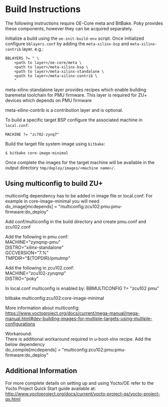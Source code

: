 Build Instructions
==================

The following instructions require OE-Core meta and BitBake. Poky provides these
components, however they can be acquired separately.

Initialize a build using the `oe-init-build-env` script. Once initialized
configure `bblayers.conf` by adding the `meta-xilinx-bsp` and
`meta-xilinx-contrib` layer. e.g.:

	BBLAYERS ?= " \
		<path to layer>/oe-core/meta \
		<path to layer>/meta-xilinx-bsp \
		<path to layer>/meta-xilinx-standalone \
		<path to layer>/meta-xilinx-contrib \
		"

meta-xilinx-standalone layer provides recipes which enable building baremetal
toolchain for PMU firmware. This layer is required for ZU+ devices which
depends on PMU firmware

meta-xilinx-contrib is a contribution layer and is optional.

To build a specific target BSP configure the associated machine in `local.conf`:

	MACHINE ?= "zc702-zynq7"

Build the target file system image using `bitbake`:

	$ bitbake core-image-minimal

Once complete the images for the target machine will be available in the output
directory `tmp/deploy/images/<machine name>/`.

Using multiconfig to build ZU+
------------------------------

multiconfig dependency has to be added in image file or local.conf.
For example in core-image-minimal you will need  
do_image[mcdepends] = "multiconfig:zcu102:pmu:pmu-firmware:do_deploy"

Add conf/multiconfig in the build directory and create pmu.conf and zcu102.conf

Add the following in pmu.conf:  
	MACHINE="zynqmp-pmu"  
	DISTRO="xilinx-standalone"  
    	GCCVERSION="7.%"  
    	TMPDIR="${TOPDIR}/pmutmp"  

Add the following in zcu102.conf:  
	MACHINE="zcu102-zynqmp"  
    	DISTRO="poky"  

In local.conf multiconfig is enabled by: BBMULTICONFIG ?= "zcu102 pmu"

bitbake multiconfig:zcu102:core-image-minimal  

More information about multiconfig:
https://www.yoctoproject.org/docs/current/mega-manual/mega-manual.html#dev-building-images-for-multiple-targets-using-multiple-configurations

Workaround:  
There is additional workaround required in u-boot-xlnx recipe. Add the below dependency  
do_compile[mcdepends] = "multiconfig:zcu102:pmu:pmu-firmware:do_deploy"

Additional Information
----------------------

For more complete details on setting up and using Yocto/OE refer to the Yocto
Project Quick Start guide available at:
	http://www.yoctoproject.org/docs/current/yocto-project-qs/yocto-project-qs.html

